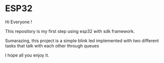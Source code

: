 # ESP32

Hi Everyone !

This repository is my first step using esp32 with sdk framework.

Sumarazing, this project is a simple blink led implemented with two different tasks that talk with each other through queues

I hope all you enjoy it.

